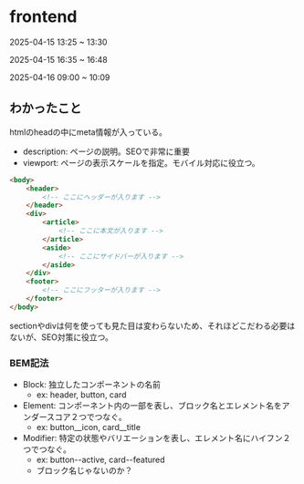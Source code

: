 # frontend

2025-04-15 13:25 ~ 13:30

2025-04-15 16:35 ~ 16:48

2025-04-16 09:00 ~ 10:09

## わかったこと

htmlのheadの中にmeta情報が入っている。

- description: ページの説明。SEOで非常に重要
- viewport: ページの表示スケールを指定。モバイル対応に役立つ。

```html
<body>
    <header>
        <!-- ここにヘッダーが入ります -->
    </header>
    <div>
        <article>
            <!-- ここに本文が入ります -->
        </article>
        <aside>
            <!-- ここにサイドバーが入ります -->
        </aside>
    </div>
    <footer>
        <!-- ここにフッターが入ります -->
    </footer>
</body>
```

sectionやdivは何を使っても見た目は変わらないため、それほどこだわる必要はないが、SEO対策に役立つ。

### BEM記法

- Block: 独立したコンポーネントの名前
  - ex: header, button, card
- Element: コンポーネント内の一部を表し、ブロック名とエレメント名をアンダースコア２つでつなぐ。
  - ex: button__icon, card__title
- Modifier: 特定の状態やバリエーションを表し、エレメント名にハイフン２つでつなぐ。
  - ex: button--active, card--featured
  - ブロック名じゃないのか？
